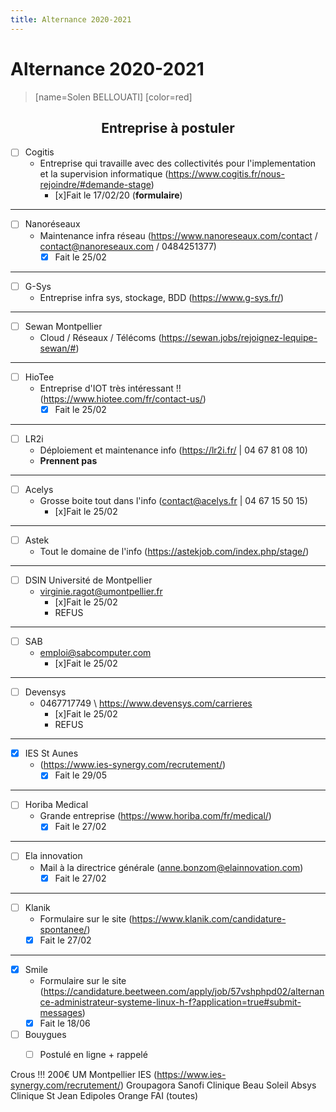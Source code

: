 ```yaml
---
title: Alternance 2020-2021
---
```

# Alternance 2020-2021
> [name=Solen BELLOUATI] [color=red]

<center> <h2>Entreprise à postuler</h2> </center>

- [ ] Cogitis
    - Entreprise qui travaille avec des collectivités pour l'implementation et la supervision informatique (https://www.cogitis.fr/nous-rejoindre/#demande-stage)
        - [x]Fait le 17/02/20 (**formulaire**)

---
- [ ] Nanoréseaux
    - Maintenance infra réseau (https://www.nanoreseaux.com/contact / contact@nanoreseaux.com / 0484251377)
        - [x] Fait le 25/02

---
- [ ] G-Sys
    - Entreprise infra sys, stockage, BDD (https://www.g-sys.fr/)

---
- [ ] Sewan Montpellier 
    - Cloud / Réseaux / Télécoms (https://sewan.jobs/rejoignez-lequipe-sewan/#) 

---
- [ ] HioTee 
    -  Entreprise d'IOT très intéressant !! (https://www.hiotee.com/fr/contact-us/) 
        - [x] Fait le 25/02

---
- [ ] LR2i
    - Déploiement et maintenance info  (https://lr2i.fr/ | 04 67 81 08 10)
    - **Prennent pas** 

---
- [ ] Acelys 
    - Grosse boite tout dans l'info (contact@acelys.fr | 04 67 15 50 15) 
        - [x]Fait le 25/02

---
- [ ] Astek
    - Tout le domaine de l'info (https://astekjob.com/index.php/stage/) 

---
- [ ] DSIN Université de Montpellier
    - virginie.ragot@umontpellier.fr
        - [x]Fait le 25/02
        - REFUS

---
- [ ] SAB 
    - emploi@sabcomputer.com  
        - [x]Fait le 25/02

---
- [ ] Devensys 
    - 0467717749 \ https://www.devensys.com/carrieres
        - [x]Fait le 25/02
        - REFUS

---
- [x] IES St Aunes
    - (https://www.ies-synergy.com/recrutement/)
        - [x] Fait le 29/05

---
- [ ] Horiba Medical
    - Grande entreprise (https://www.horiba.com/fr/medical/)
        - [x] Fait le 27/02 

---
- [ ] Ela innovation
    - Mail à la directrice générale  (anne.bonzom@elainnovation.com)
        - [x] Fait le 27/02

---
- [ ] Klanik 
    -  Formulaire sur le site (https://www.klanik.com/candidature-spontanee/)
    - [x] Fait le 27/02

---

- [x] Smile 
    -  Formulaire sur le site (https://candidature.beetween.com/apply/job/57vshphpd02/alternance-administrateur-systeme-linux-h-f?application=true#submit-messages)
    - [x] Fait le 18/06

- [ ] Bouygues
    - [ ] Postulé en ligne + rappelé



Crous !!! 200€
UM Montpellier 
IES (https://www.ies-synergy.com/recrutement/)
Groupagora 
Sanofi
Clinique Beau Soleil
Absys
Clinique St Jean
Edipoles
Orange
FAI (toutes)
